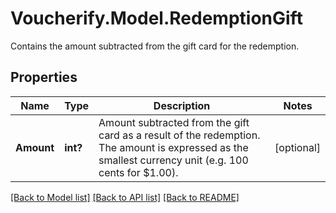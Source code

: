# Voucherify.Model.RedemptionGift
Contains the amount subtracted from the gift card for the redemption.

## Properties

Name | Type | Description | Notes
------------ | ------------- | ------------- | -------------
**Amount** | **int?** | Amount subtracted from the gift card as a result of the redemption. The amount is expressed as the smallest currency unit (e.g. 100 cents for $1.00). | [optional] 

[[Back to Model list]](../README.md#documentation-for-models) [[Back to API list]](../README.md#documentation-for-api-endpoints) [[Back to README]](../README.md)

